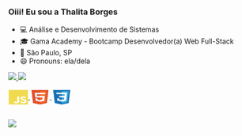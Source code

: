 ### Oiii! Eu sou a Thalita Borges 

- 💻 Análise e Desenvolvimento de Sistemas
- 🎓 Gama Academy - Bootcamp Desenvolvedor(a) Web Full-Stack
- 📍  São Paulo, SP
- 😄 Pronouns: ela/dela

<div>
  <a href="https://github.com/ThalitaMBorges">
  <img height="180em" src="https://github-readme-stats.vercel.app/api?username=ThalitaMBorges&show_icons=true&theme=dracula&include_all_commits=true&count_private=true"/>
  <img height="180em" src="https://github-readme-stats.vercel.app/api/top-langs/?username=ThalitaMBorges&layout=compact&langs_count=7&theme=dracula"/>
   
</div>
<div style="display: inline_block"><br>
  <img align="center" alt="Rafa-Js" height="30" width="40" src="https://raw.githubusercontent.com/devicons/devicon/master/icons/javascript/javascript-plain.svg">
  <img align="center" alt="Rafa-HTML" height="30" width="40" src="https://raw.githubusercontent.com/devicons/devicon/master/icons/html5/html5-original.svg">
  <img align="center" alt="Rafa-CSS" height="30" width="40" src="https://raw.githubusercontent.com/devicons/devicon/master/icons/css3/css3-original.svg">
  
</div>
  
  ##
  
<div> 
  <a href="https://www.linkedin.com/in/thalita-mendes-borges-488371155/" target="_blank"><img src="https://img.shields.io/badge/-LinkedIn-%230077B5?style=for-the-badge&logo=linkedin&logoColor=white" target="_blank"></a> 
 
 
  
</div>
